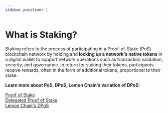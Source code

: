 ```yaml
---
sidebar_position: 1
---
```


# What is Staking?

Staking refers to the process of participating in a Proof-of-Stake (PoS) blockchain network by holding and **locking up a network's native tokens** in a digital wallet to support network operations such as transaction validation, security, and governance. In return for staking their tokens, participants receive rewards, often in the form of additional tokens, proportional to their stake.

**Learn more about PoS, DPoS, Lemon Chain's variation of DPoS:**

[Proof of Stake](/docs/learn/pos)  
[Delegated Proof of Stake](/docs/learn/dpos)  
[Lemon Chain's DPoS](/docs/learn/dpos-LemonChain)